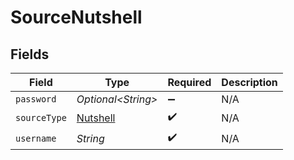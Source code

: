 # SourceNutshell


## Fields

| Field                                       | Type                                        | Required                                    | Description                                 |
| ------------------------------------------- | ------------------------------------------- | ------------------------------------------- | ------------------------------------------- |
| `password`                                  | *Optional\<String>*                         | :heavy_minus_sign:                          | N/A                                         |
| `sourceType`                                | [Nutshell](../../models/shared/Nutshell.md) | :heavy_check_mark:                          | N/A                                         |
| `username`                                  | *String*                                    | :heavy_check_mark:                          | N/A                                         |
